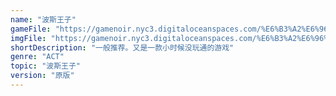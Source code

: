 ```yaml
---
name: "波斯王子"
gameFile: "https://gamenoir.nyc3.digitaloceanspaces.com/%E6%B3%A2%E6%96%AF%E7%8E%8B%E5%AD%901/prince1.zip"
imgFile: "https://gamenoir.nyc3.digitaloceanspaces.com/%E6%B3%A2%E6%96%AF%E7%8E%8B%E5%AD%901/original.jpg"
shortDescription: "一般推荐。又是一款小时候没玩通的游戏"
genre: "ACT"
topic: "波斯王子"
version: "原版"
---
```

